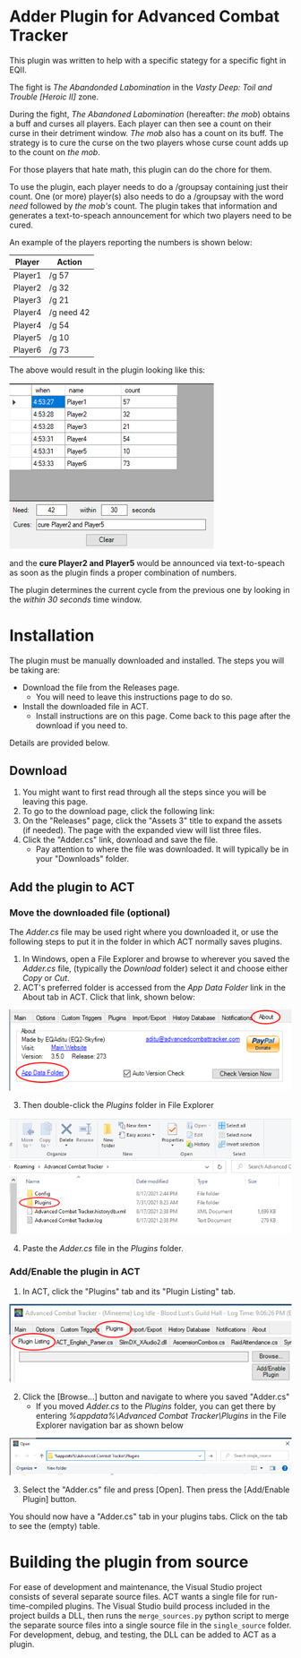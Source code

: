 ﻿# Adder Plugin for Advanced Combat Tracker
This plugin was written to help with a specific stategy for a specific fight in EQII.

The fight is _The Abandonded Labomination_ in the _Vasty Deep: Toil and Trouble [Heroic II]_ zone.

During the fight, _The Abandoned Labomination_ (hereafter: _the mob_) obtains a buff and curses all players. 
Each player can then see a count on their curse in their detriment window. _The mob_ also has a count on its buff.
The strategy is to cure the curse on the two players whose curse count adds up to the count on _the mob_.

For those players that hate math, this plugin can do the chore for them.

To use the plugin, each player needs to do a /groupsay containing just their count. 
One (or more) player(s) also needs to do a /groupsay with the word _need_ followed by _the mob's_ count. 
The plugin takes that information and generates a text-to-speach announcement for which two players need to be cured.

An example of the players reporting the numbers is shown below:

Player | Action
-------|-------
Player1 |/g 57
Player2 |/g 32
Player3 |/g 21
Player4 |/g need 42
Player4 |/g 54
Player5 |/g 10
Player6 |/g 73

The above would result in the plugin looking like this:

![Adder](images/adder.png)

and the __cure Player2 and Player5__ would be announced 
via text-to-speach as soon as the plugin finds a proper combination of numbers.

The plugin determines the current cycle from the previous one by looking in the _within 30 seconds_ time window.

# Installation

The plugin must be manually downloaded and installed. 
The steps you will be taking are:
* Download the file from the Releases page. 
  * You will need to leave this instructions page to do so.
* Install the downloaded file in ACT. 
  * Install instructions are on this page. Come back to this page after the download if you need to. 

Details are provided below. 

## Download

1. You might want to first read through all the steps since you will be leaving this page.
2. To go to the download page, click the following link:
3. On the "Releases" page, click the "Assets 3" title to expand the assets (if needed). 
The page with the expanded view will list three files.
4. Click the "Adder.cs" link, download and save the file. 
	* Pay attention to where the file was downloaded. 
It will typically be in your "Downloads" folder.


## Add the plugin to ACT
### Move the downloaded file (optional)
The _Adder.cs_ file may be used right where you downloaded it, or use the following steps to put it in
the folder in which ACT normally saves plugins.

1. In Windows, open a File Explorer and browse to wherever you saved the _Adder.cs_ file, 
(typically the _Download_ folder) 
select it and choose either _Copy_ or _Cut_.
2. ACT's preferred folder is accessed from the _App Data Folder_ link in the About tab in ACT. Click that link, shown below:

![AppData](images/act-appdata.png)

3. Then double-click the _Plugins_ folder in File Explorer

![File Explorer](images/app-data.png)

4. Paste the _Adder.cs_ file in the _Plugins_ folder.

### Add/Enable the plugin in ACT
1. In ACT, click the "Plugins" tab and its "Plugin Listing" tab. 

![Plugins](images/plugins-tab.png)

2. Click the [Browse...] button and navigate to where you saved "Adder.cs"
   * If you moved _Adder.cs_ to the _Plugins_ folder, you can get there by entering 
   _%appdata%\Advanced Combat Tracker\Plugins_ 
   in the File Explorer navigation bar as shown below 

![appdata](images/type-appdata.png)

3. Select the "Adder.cs" file and press [Open]. 
Then press the [Add/Enable Plugin] button. 

You should now have a "Adder.cs" tab in your plugins tabs. Click on the tab to see the (empty) table. 

# Building the plugin from source
For ease of development and maintenance, the Visual Studio project consists of several separate source files. 
ACT wants a single file for run-time-compiled plugins. 
The Visual Studio build process included in the project builds a DLL, 
then runs the `merge_sources.py` python script to merge the separate source files 
into a single source file in the `single_source` folder. 
For development, debug, and testing, the DLL can be added to ACT as a plugin. 
